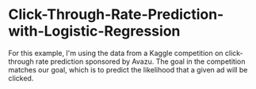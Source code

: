 # Click-Through-Rate-Prediction-with-Logistic-Regression

For this example, I'm using the data from a Kaggle competition on click-through rate prediction sponsored by Avazu. The goal in the competition matches our goal, which is to predict the likelihood that a given ad will be clicked.
